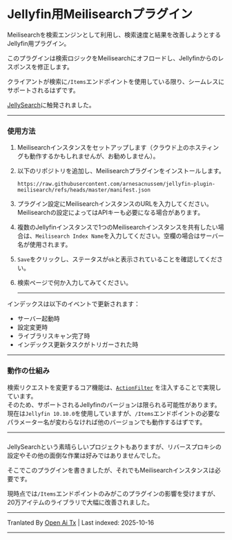 # Jellyfin用Meilisearchプラグイン

Meilisearchを検索エンジンとして利用し、検索速度と結果を改善しようとするJellyfin用プラグイン。

このプラグインは検索ロジックをMeilisearchにオフロードし、Jellyfinからのレスポンスを修正します。

クライアントが検索に`/Items`エンドポイントを使用している限り、シームレスにサポートされるはずです。

[JellySearch](https://gitlab.com/DomiStyle/jellysearch)に触発されました。

---

### 使用方法

1. Meilisearchインスタンスをセットアップします（クラウド上のホスティングも動作するかもしれませんが、お勧めしません）。
2. 以下のリポジトリを追加し、Meilisearchプラグインをインストールします。
    ```
    https://raw.githubusercontent.com/arnesacnussem/jellyfin-plugin-meilisearch/refs/heads/master/manifest.json
    ```
3. プラグイン設定にMeilisearchインスタンスのURLを入力してください。Meilisearchの設定によってはAPIキーも必要になる場合があります。  
4. 複数のJellyfinインスタンスで1つのMeilisearchインスタンスを共有したい場合は、`Meilisearch Index Name`を入力してください。空欄の場合はサーバー名が使用されます。  
5. `Save`をクリックし、ステータスが`ok`と表示されていることを確認してください。  
6. 検索ページで何か入力してみてください。  

    ---  

インデックスは以下のイベントで更新されます：  
- サーバー起動時  
- 設定変更時  
- ライブラリスキャン完了時  
- インデックス更新タスクがトリガーされた時  

---  

### 動作の仕組み  

検索リクエストを変更するコア機能は、[`ActionFilter`](https://learn.microsoft.com/en-us/aspnet/core/mvc/controllers/filters?view=aspnetcore-8.0#action-filters) を注入することで実現しています。  
そのため、サポートされるJellyfinのバージョンは限られる可能性があります。現在は`Jellyfin 10.10.0`を使用していますが、`/Items`エンドポイントの必要なパラメーター名が変わらなければ他のバージョンでも動作するはずです。  

---  
###  

JellySearchという素晴らしいプロジェクトもありますが、リバースプロキシの設定やその他の面倒な作業は好みではありませんでした。  

そこでこのプラグインを書きましたが、それでもMeilisearchインスタンスは必要です。  

現時点では`/Items`エンドポイントのみがこのプラグインの影響を受けますが、20万アイテムのライブラリで大幅に改善されました。




---

Tranlated By [Open Ai Tx](https://github.com/OpenAiTx/OpenAiTx) | Last indexed: 2025-10-16

---